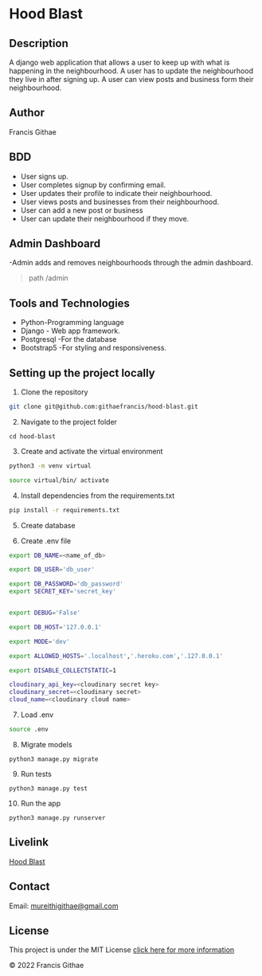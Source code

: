 # Hood Blast

## Description

A django web application that allows a user to keep up with what is happening in the neighbourhood. A user has to update the neighbourhood they live in after signing up. A user can view posts and business form their neighbourhood.

## Author

Francis Githae

## BDD
- User signs up.
- User completes signup by confirming email.
- User updates their profile to indicate their neighbourhood.
- User views posts and businesses from their neighbourhood.
- User can add a new post or business
- User can update their neighbourhood if they move.


## Admin Dashboard
-Admin adds and removes neighbourhoods through the admin dashboard.

> path /admin


## Tools and Technologies

- Python-Programming language
- Django - Web app framework.
- Postgresql -For the database
- Bootstrap5 -For styling and responsiveness.


## Setting up the project locally

1. Clone the repository
```bash
git clone git@github.com:githaefrancis/hood-blast.git
```

2. Navigate to the project folder
```
cd hood-blast
```
3. Create and activate the virtual environment

```bash
python3 -m venv virtual

source virtual/bin/ activate
```

4. Install dependencies from the requirements.txt

```bash
pip install -r requirements.txt
```
5. Create database


6. Create .env file

```bash
export DB_NAME=<name_of_db>

export DB_USER='db_user'

export DB_PASSWORD='db_password'
export SECRET_KEY='secret_key'


export DEBUG='False'

export DB_HOST='127.0.0.1'

export MODE='dev'

export ALLOWED_HOSTS='.localhost','.heroku.com','.127.0.0.1'

export DISABLE_COLLECTSTATIC=1

cloudinary_api_key=<cloudinary secret key>
cloudinary_secret=<cloudinary secret>
cloud_name=<cloudinary cloud name>
```

7. Load .env

```bash 
source .env
```

8. Migrate models

```
python3 manage.py migrate
```
9. Run tests

```
python3 manage.py test
```

10. Run the app

```
python3 manage.py runserver

```


## Livelink

[Hood Blast](https://hood-blast.herokuapp.com/)

## Contact

Email: mureithigithae@gmail.com

## License

This project is under the MIT License [click here for more information](LICENSE)

&copy; 2022 Francis Githae

